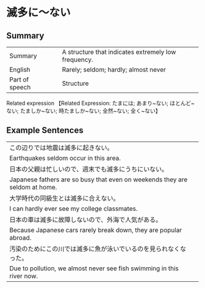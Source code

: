 # 滅多に～ない

## Summary

<table><tr>   <td>Summary<td>   <td>A structure that indicates extremely low frequency.</td><tr><tr>   <td>English<td>   <td>Rarely; seldom; hardly; almost never</td><tr><tr>   <td>Part of speech<td>   <td>Structure</td><tr></table><tr>   <td>Related expression<td>   <td>【Related Expression: たまには; あまり~ない; ほとんど~ない; たましか~ない; 時たましか~ない; 全然~ない; 全く~ない】</td><tr></table></table>

## Example Sentences

<table><tr><td>この辺りでは地震は滅多に起きない。<td><tr><tr><td>Earthquakes seldom occur in this area.<td><tr><tr><td>日本の父親は忙しいので、週末でも滅多にうちにいない。<td><tr><tr><td>Japanese fathers are so busy that even on weekends they are seldom at home.<td><tr><tr><td>大学時代の同級生とは滅多に合えない。<td><tr><tr><td>I can hardly ever see my college classmates.<td><tr><tr><td>日本の車は滅多に故障しないので、外海で人気がある。<td><tr><tr><td>Because Japanese cars rarely break down, they are popular abroad.<td><tr><tr><td>汚染のためにこの川では滅多に魚が泳いでいるのを見られなくなった。<td><tr><tr><td>Due to pollution, we almost never see fish swimming in this river now.<td><tr></table>

